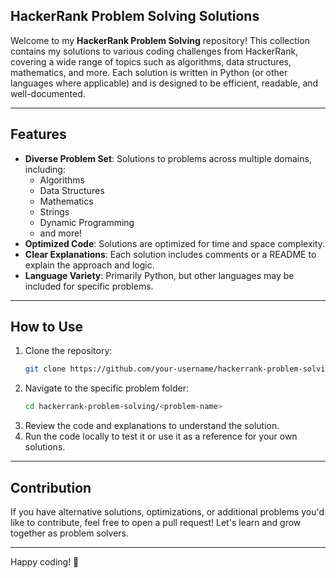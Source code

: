 ## HackerRank Problem Solving Solutions

Welcome to my **HackerRank Problem Solving** repository! This collection contains my solutions to various coding challenges from HackerRank, covering a wide range of topics such as algorithms, data structures, mathematics, and more. Each solution is written in Python (or other languages where applicable) and is designed to be efficient, readable, and well-documented.

---

## Features

- **Diverse Problem Set**: Solutions to problems across multiple domains, including:
  - Algorithms
  - Data Structures
  - Mathematics
  - Strings
  - Dynamic Programming
  - and more!
- **Optimized Code**: Solutions are optimized for time and space complexity.
- **Clear Explanations**: Each solution includes comments or a README to explain the approach and logic.
- **Language Variety**: Primarily Python, but other languages may be included for specific problems.

---

## How to Use

1. Clone the repository:
   ```bash
   git clone https://github.com/your-username/hackerrank-problem-solving.git
   ```
2. Navigate to the specific problem folder:
   ```bash
   cd hackerrank-problem-solving/<problem-name>
   ```
3. Review the code and explanations to understand the solution.
4. Run the code locally to test it or use it as a reference for your own solutions.

---

## Contribution

If you have alternative solutions, optimizations, or additional problems you'd like to contribute, feel free to open a pull request! Let's learn and grow together as problem solvers.

---

Happy coding! 🚀
